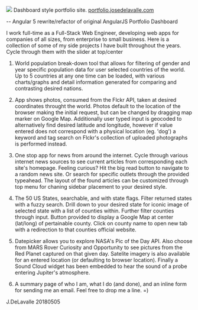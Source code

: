 <img src="http://josedelavalle.com/images/JoseDeLavalleLogo.png" />
Dashboard style portfolio site.
<a target="_blank" href="http://portfolio.josedelavalle.com">portfolio.josedelavalle.com</a>

-- Angular 5 rewrite/refactor of original AngularJS Portfolio Dashboard

I work full-time as a Full-Stack Web Engineer, developing web apps for companies of all sizes, from enterprise to small business.  Here is a collection of some of my side projects I have built throughout the years.
Cycle through them with the slider at top/center

1) World population break-down tool that allows for filtering of gender and year specific population data for user selected countries of the world.  Up to 5 countries at any one time can be loaded, with various charts/graphs and detail information generated for comparing and contrasting desired nations.

2) App shows photos, consumed from the Flckr API, taken at desired coordinates throught the world.  Photos default to the location of the browser making the initial request, but can be changed by dragging map marker on Google Map.  Additionally user typed input is geocoded to alternatively find desired latitude and longitude, however if value entered does not correspond with a physical location (eg. 'dog') a keyword and tag search on Flckr's collection of uploaded photographs is performed instead.

3) One stop app for news from around the internet.  Cycle through various internet news sources to see current articles from corresponding each site's homepage.  Feeling curious?  Hit the big read button to navigate to a random news site.  Or search for specific outlets through the provided typeahead.  The layout of the found articles can be customized through top menu for chaning sidebar placement to your desired style.

4) The 50 US States, searchable, and with state flags.  Filter returned states with a fuzzy search.  Drill down to your desired state for iconic image of selected state with a list of counties within.  Further filter counties through input.  Button provided to display a Google Map at center (lat/long) of pertainable county.  Click on county name to open new tab with a redirection to that counties official website.

5) Datepicker allows you to explore NASA's Pic of the Day API.  Also choose from MARS Rover Curiosity and Opportunity to see pictures from the Red Planet captured on that given day.  Satelite imagery is also available for an entered location (or defaulting to browser location).  Finally a Sound Cloud widget has been embedded to hear the sound of a probe entering Jupiter's atmosphere.

6) A summary page of who I am, what I do (and done), and an inline form for sending me an email.  Feel free to drop me a line. =)

J.DeLavalle 20180505